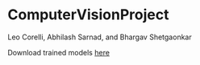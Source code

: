 # ComputerVisionProject
Leo Corelli, Abhilash Sarnad, and Bhargav Shetgaonkar

Download trained models [here](https://duke.box.com/s/pd98gb8064ylm8qs13khil4ndd3865w7)
